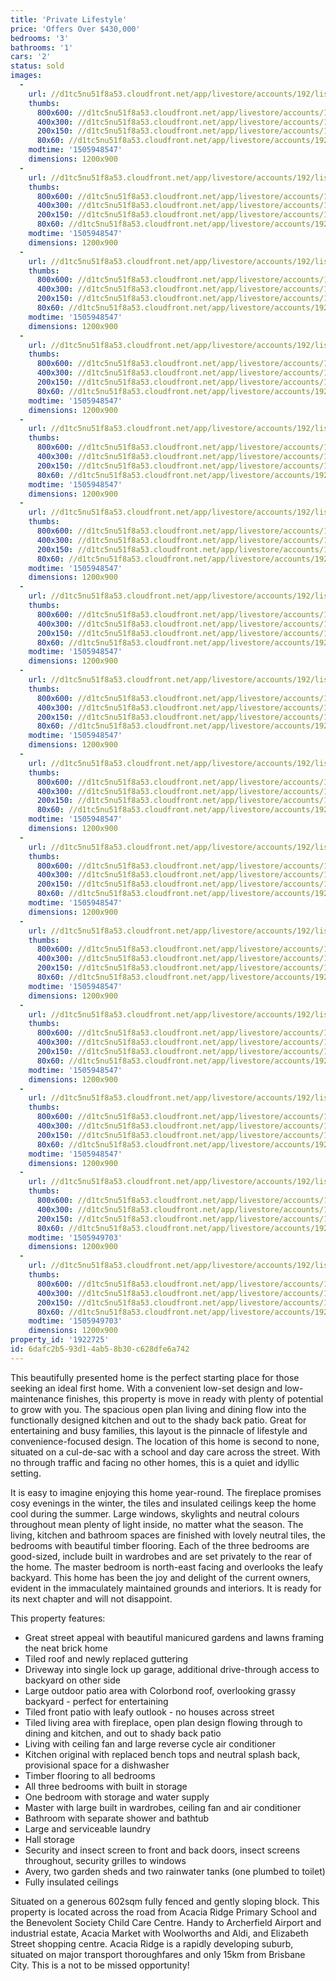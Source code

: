```yaml
---
title: 'Private Lifestyle'
price: 'Offers Over $430,000'
bedrooms: '3'
bathrooms: '1'
cars: '2'
status: sold
images:
  -
    url: //d1tc5nu51f8a53.cloudfront.net/app/livestore/accounts/192/listings/1264170/images/Nyngam-68-Front2-Day_2038225413_20170921090121.jpg
    thumbs:
      800x600: //d1tc5nu51f8a53.cloudfront.net/app/livestore/accounts/192/listings/1264170/images/Nyngam-68-Front2-Day_2038225413_20170921090121_800x600.jpg
      400x300: //d1tc5nu51f8a53.cloudfront.net/app/livestore/accounts/192/listings/1264170/images/Nyngam-68-Front2-Day_2038225413_20170921090121_400x300.jpg
      200x150: //d1tc5nu51f8a53.cloudfront.net/app/livestore/accounts/192/listings/1264170/images/Nyngam-68-Front2-Day_2038225413_20170921090121_200x150.jpg
      80x60: //d1tc5nu51f8a53.cloudfront.net/app/livestore/accounts/192/listings/1264170/images/Nyngam-68-Front2-Day_2038225413_20170921090121_80x60.jpg
    modtime: '1505948547'
    dimensions: 1200x900
  -
    url: //d1tc5nu51f8a53.cloudfront.net/app/livestore/accounts/192/listings/1264170/images/Nyngam-68-Front-Dayn_2475828425_20170921090118.jpg
    thumbs:
      800x600: //d1tc5nu51f8a53.cloudfront.net/app/livestore/accounts/192/listings/1264170/images/Nyngam-68-Front-Dayn_2475828425_20170921090118_800x600.jpg
      400x300: //d1tc5nu51f8a53.cloudfront.net/app/livestore/accounts/192/listings/1264170/images/Nyngam-68-Front-Dayn_2475828425_20170921090118_400x300.jpg
      200x150: //d1tc5nu51f8a53.cloudfront.net/app/livestore/accounts/192/listings/1264170/images/Nyngam-68-Front-Dayn_2475828425_20170921090118_200x150.jpg
      80x60: //d1tc5nu51f8a53.cloudfront.net/app/livestore/accounts/192/listings/1264170/images/Nyngam-68-Front-Dayn_2475828425_20170921090118_80x60.jpg
    modtime: '1505948547'
    dimensions: 1200x900
  -
    url: //d1tc5nu51f8a53.cloudfront.net/app/livestore/accounts/192/listings/1264170/images/Nyngam-68-Front3-Day_8239438861_20170921090123.jpg
    thumbs:
      800x600: //d1tc5nu51f8a53.cloudfront.net/app/livestore/accounts/192/listings/1264170/images/Nyngam-68-Front3-Day_8239438861_20170921090123_800x600.jpg
      400x300: //d1tc5nu51f8a53.cloudfront.net/app/livestore/accounts/192/listings/1264170/images/Nyngam-68-Front3-Day_8239438861_20170921090123_400x300.jpg
      200x150: //d1tc5nu51f8a53.cloudfront.net/app/livestore/accounts/192/listings/1264170/images/Nyngam-68-Front3-Day_8239438861_20170921090123_200x150.jpg
      80x60: //d1tc5nu51f8a53.cloudfront.net/app/livestore/accounts/192/listings/1264170/images/Nyngam-68-Front3-Day_8239438861_20170921090123_80x60.jpg
    modtime: '1505948547'
    dimensions: 1200x900
  -
    url: //d1tc5nu51f8a53.cloudfront.net/app/livestore/accounts/192/listings/1264170/images/Nyngam-68-Living2-Da_9916646875_20170921090126.jpg
    thumbs:
      800x600: //d1tc5nu51f8a53.cloudfront.net/app/livestore/accounts/192/listings/1264170/images/Nyngam-68-Living2-Da_9916646875_20170921090126_800x600.jpg
      400x300: //d1tc5nu51f8a53.cloudfront.net/app/livestore/accounts/192/listings/1264170/images/Nyngam-68-Living2-Da_9916646875_20170921090126_400x300.jpg
      200x150: //d1tc5nu51f8a53.cloudfront.net/app/livestore/accounts/192/listings/1264170/images/Nyngam-68-Living2-Da_9916646875_20170921090126_200x150.jpg
      80x60: //d1tc5nu51f8a53.cloudfront.net/app/livestore/accounts/192/listings/1264170/images/Nyngam-68-Living2-Da_9916646875_20170921090126_80x60.jpg
    modtime: '1505948547'
    dimensions: 1200x900
  -
    url: //d1tc5nu51f8a53.cloudfront.net/app/livestore/accounts/192/listings/1264170/images/Nyngam-68-Living-Day_7296867353_20170921090126.jpg
    thumbs:
      800x600: //d1tc5nu51f8a53.cloudfront.net/app/livestore/accounts/192/listings/1264170/images/Nyngam-68-Living-Day_7296867353_20170921090126_800x600.jpg
      400x300: //d1tc5nu51f8a53.cloudfront.net/app/livestore/accounts/192/listings/1264170/images/Nyngam-68-Living-Day_7296867353_20170921090126_400x300.jpg
      200x150: //d1tc5nu51f8a53.cloudfront.net/app/livestore/accounts/192/listings/1264170/images/Nyngam-68-Living-Day_7296867353_20170921090126_200x150.jpg
      80x60: //d1tc5nu51f8a53.cloudfront.net/app/livestore/accounts/192/listings/1264170/images/Nyngam-68-Living-Day_7296867353_20170921090126_80x60.jpg
    modtime: '1505948547'
    dimensions: 1200x900
  -
    url: //d1tc5nu51f8a53.cloudfront.net/app/livestore/accounts/192/listings/1264170/images/Nyngam-68-Kitchen-Da_9067935888_20170921090124.jpg
    thumbs:
      800x600: //d1tc5nu51f8a53.cloudfront.net/app/livestore/accounts/192/listings/1264170/images/Nyngam-68-Kitchen-Da_9067935888_20170921090124_800x600.jpg
      400x300: //d1tc5nu51f8a53.cloudfront.net/app/livestore/accounts/192/listings/1264170/images/Nyngam-68-Kitchen-Da_9067935888_20170921090124_400x300.jpg
      200x150: //d1tc5nu51f8a53.cloudfront.net/app/livestore/accounts/192/listings/1264170/images/Nyngam-68-Kitchen-Da_9067935888_20170921090124_200x150.jpg
      80x60: //d1tc5nu51f8a53.cloudfront.net/app/livestore/accounts/192/listings/1264170/images/Nyngam-68-Kitchen-Da_9067935888_20170921090124_80x60.jpg
    modtime: '1505948547'
    dimensions: 1200x900
  -
    url: //d1tc5nu51f8a53.cloudfront.net/app/livestore/accounts/192/listings/1264170/images/Nyngam-68-Patio-Dayn_9437184830_20170921090129.jpg
    thumbs:
      800x600: //d1tc5nu51f8a53.cloudfront.net/app/livestore/accounts/192/listings/1264170/images/Nyngam-68-Patio-Dayn_9437184830_20170921090129_800x600.jpg
      400x300: //d1tc5nu51f8a53.cloudfront.net/app/livestore/accounts/192/listings/1264170/images/Nyngam-68-Patio-Dayn_9437184830_20170921090129_400x300.jpg
      200x150: //d1tc5nu51f8a53.cloudfront.net/app/livestore/accounts/192/listings/1264170/images/Nyngam-68-Patio-Dayn_9437184830_20170921090129_200x150.jpg
      80x60: //d1tc5nu51f8a53.cloudfront.net/app/livestore/accounts/192/listings/1264170/images/Nyngam-68-Patio-Dayn_9437184830_20170921090129_80x60.jpg
    modtime: '1505948547'
    dimensions: 1200x900
  -
    url: //d1tc5nu51f8a53.cloudfront.net/app/livestore/accounts/192/listings/1264170/images/Nyngam-68-Backyard2-_6858570743_20170921090053.jpg
    thumbs:
      800x600: //d1tc5nu51f8a53.cloudfront.net/app/livestore/accounts/192/listings/1264170/images/Nyngam-68-Backyard2-_6858570743_20170921090053_800x600.jpg
      400x300: //d1tc5nu51f8a53.cloudfront.net/app/livestore/accounts/192/listings/1264170/images/Nyngam-68-Backyard2-_6858570743_20170921090053_400x300.jpg
      200x150: //d1tc5nu51f8a53.cloudfront.net/app/livestore/accounts/192/listings/1264170/images/Nyngam-68-Backyard2-_6858570743_20170921090053_200x150.jpg
      80x60: //d1tc5nu51f8a53.cloudfront.net/app/livestore/accounts/192/listings/1264170/images/Nyngam-68-Backyard2-_6858570743_20170921090053_80x60.jpg
    modtime: '1505948547'
    dimensions: 1200x900
  -
    url: //d1tc5nu51f8a53.cloudfront.net/app/livestore/accounts/192/listings/1264170/images/Nyngam-68-Backyard-D_8258788814_20170921090120.jpg
    thumbs:
      800x600: //d1tc5nu51f8a53.cloudfront.net/app/livestore/accounts/192/listings/1264170/images/Nyngam-68-Backyard-D_8258788814_20170921090120_800x600.jpg
      400x300: //d1tc5nu51f8a53.cloudfront.net/app/livestore/accounts/192/listings/1264170/images/Nyngam-68-Backyard-D_8258788814_20170921090120_400x300.jpg
      200x150: //d1tc5nu51f8a53.cloudfront.net/app/livestore/accounts/192/listings/1264170/images/Nyngam-68-Backyard-D_8258788814_20170921090120_200x150.jpg
      80x60: //d1tc5nu51f8a53.cloudfront.net/app/livestore/accounts/192/listings/1264170/images/Nyngam-68-Backyard-D_8258788814_20170921090120_80x60.jpg
    modtime: '1505948547'
    dimensions: 1200x900
  -
    url: //d1tc5nu51f8a53.cloudfront.net/app/livestore/accounts/192/listings/1264170/images/Nyngam-68-Bath-Dayne_7489411711_20170921090102.jpg
    thumbs:
      800x600: //d1tc5nu51f8a53.cloudfront.net/app/livestore/accounts/192/listings/1264170/images/Nyngam-68-Bath-Dayne_7489411711_20170921090102_800x600.jpg
      400x300: //d1tc5nu51f8a53.cloudfront.net/app/livestore/accounts/192/listings/1264170/images/Nyngam-68-Bath-Dayne_7489411711_20170921090102_400x300.jpg
      200x150: //d1tc5nu51f8a53.cloudfront.net/app/livestore/accounts/192/listings/1264170/images/Nyngam-68-Bath-Dayne_7489411711_20170921090102_200x150.jpg
      80x60: //d1tc5nu51f8a53.cloudfront.net/app/livestore/accounts/192/listings/1264170/images/Nyngam-68-Bath-Dayne_7489411711_20170921090102_80x60.jpg
    modtime: '1505948547'
    dimensions: 1200x900
  -
    url: //d1tc5nu51f8a53.cloudfront.net/app/livestore/accounts/192/listings/1264170/images/Nyngam-68-Bed1-Dayne_4833617462_20170921090106.jpg
    thumbs:
      800x600: //d1tc5nu51f8a53.cloudfront.net/app/livestore/accounts/192/listings/1264170/images/Nyngam-68-Bed1-Dayne_4833617462_20170921090106_800x600.jpg
      400x300: //d1tc5nu51f8a53.cloudfront.net/app/livestore/accounts/192/listings/1264170/images/Nyngam-68-Bed1-Dayne_4833617462_20170921090106_400x300.jpg
      200x150: //d1tc5nu51f8a53.cloudfront.net/app/livestore/accounts/192/listings/1264170/images/Nyngam-68-Bed1-Dayne_4833617462_20170921090106_200x150.jpg
      80x60: //d1tc5nu51f8a53.cloudfront.net/app/livestore/accounts/192/listings/1264170/images/Nyngam-68-Bed1-Dayne_4833617462_20170921090106_80x60.jpg
    modtime: '1505948547'
    dimensions: 1200x900
  -
    url: //d1tc5nu51f8a53.cloudfront.net/app/livestore/accounts/192/listings/1264170/images/Nyngam-68-Bed2-Dayne_3209885330_20170921090108.jpg
    thumbs:
      800x600: //d1tc5nu51f8a53.cloudfront.net/app/livestore/accounts/192/listings/1264170/images/Nyngam-68-Bed2-Dayne_3209885330_20170921090108_800x600.jpg
      400x300: //d1tc5nu51f8a53.cloudfront.net/app/livestore/accounts/192/listings/1264170/images/Nyngam-68-Bed2-Dayne_3209885330_20170921090108_400x300.jpg
      200x150: //d1tc5nu51f8a53.cloudfront.net/app/livestore/accounts/192/listings/1264170/images/Nyngam-68-Bed2-Dayne_3209885330_20170921090108_200x150.jpg
      80x60: //d1tc5nu51f8a53.cloudfront.net/app/livestore/accounts/192/listings/1264170/images/Nyngam-68-Bed2-Dayne_3209885330_20170921090108_80x60.jpg
    modtime: '1505948547'
    dimensions: 1200x900
  -
    url: //d1tc5nu51f8a53.cloudfront.net/app/livestore/accounts/192/listings/1264170/images/Nyngam-68-Bed3-Dayne_2896865992_20170921090110.jpg
    thumbs:
      800x600: //d1tc5nu51f8a53.cloudfront.net/app/livestore/accounts/192/listings/1264170/images/Nyngam-68-Bed3-Dayne_2896865992_20170921090110_800x600.jpg
      400x300: //d1tc5nu51f8a53.cloudfront.net/app/livestore/accounts/192/listings/1264170/images/Nyngam-68-Bed3-Dayne_2896865992_20170921090110_400x300.jpg
      200x150: //d1tc5nu51f8a53.cloudfront.net/app/livestore/accounts/192/listings/1264170/images/Nyngam-68-Bed3-Dayne_2896865992_20170921090110_200x150.jpg
      80x60: //d1tc5nu51f8a53.cloudfront.net/app/livestore/accounts/192/listings/1264170/images/Nyngam-68-Bed3-Dayne_2896865992_20170921090110_80x60.jpg
    modtime: '1505948547'
    dimensions: 1200x900
  -
    url: //d1tc5nu51f8a53.cloudfront.net/app/livestore/accounts/192/listings/1264170/images/Acacia-Ridge-School2_92227450_20170921092152.jpg
    thumbs:
      800x600: //d1tc5nu51f8a53.cloudfront.net/app/livestore/accounts/192/listings/1264170/images/Acacia-Ridge-School2_92227450_20170921092152_800x600.jpg
      400x300: //d1tc5nu51f8a53.cloudfront.net/app/livestore/accounts/192/listings/1264170/images/Acacia-Ridge-School2_92227450_20170921092152_400x300.jpg
      200x150: //d1tc5nu51f8a53.cloudfront.net/app/livestore/accounts/192/listings/1264170/images/Acacia-Ridge-School2_92227450_20170921092152_200x150.jpg
      80x60: //d1tc5nu51f8a53.cloudfront.net/app/livestore/accounts/192/listings/1264170/images/Acacia-Ridge-School2_92227450_20170921092152_80x60.jpg
    modtime: '1505949703'
    dimensions: 1200x900
  -
    url: //d1tc5nu51f8a53.cloudfront.net/app/livestore/accounts/192/listings/1264170/images/Nyngam-68-block-Dayn_2185930835_20170921090130.jpg
    thumbs:
      800x600: //d1tc5nu51f8a53.cloudfront.net/app/livestore/accounts/192/listings/1264170/images/Nyngam-68-block-Dayn_2185930835_20170921090130_800x600.jpg
      400x300: //d1tc5nu51f8a53.cloudfront.net/app/livestore/accounts/192/listings/1264170/images/Nyngam-68-block-Dayn_2185930835_20170921090130_400x300.jpg
      200x150: //d1tc5nu51f8a53.cloudfront.net/app/livestore/accounts/192/listings/1264170/images/Nyngam-68-block-Dayn_2185930835_20170921090130_200x150.jpg
      80x60: //d1tc5nu51f8a53.cloudfront.net/app/livestore/accounts/192/listings/1264170/images/Nyngam-68-block-Dayn_2185930835_20170921090130_80x60.jpg
    modtime: '1505949703'
    dimensions: 1200x900
property_id: '1922725'
id: 6dafc2b5-93d1-4ab5-8b30-c628dfe6a742
---
```

This beautifully presented home is the perfect starting place for those seeking an ideal first home. With a convenient low-set design and low-maintenance finishes, this property is move in ready with plenty of potential to grow with you. The spacious open plan living and dining flow into the functionally designed kitchen and out to the shady back patio. Great for entertaining and busy families, this layout is the pinnacle of lifestyle and convenience-focused design. The location of this home is second to none, situated on a cul-de-sac with a school and day care across the street. With no through traffic and facing no other homes, this is a quiet and idyllic setting.
 
It is easy to imagine enjoying this home year-round. The fireplace promises cosy evenings in the winter, the tiles and insulated ceilings keep the home cool during the summer. Large windows, skylights and neutral colours throughout mean plenty of light inside, no matter what the season. The living, kitchen and bathroom spaces are finished with lovely neutral tiles, the bedrooms with beautiful timber flooring. Each of the three bedrooms are good-sized, include built in wardrobes and are set privately to the rear of the home. The master bedroom is north-east facing and overlooks the leafy backyard. This home has been the joy and delight of the current owners, evident in the immaculately maintained grounds and interiors. It is ready for its next chapter and will not disappoint.
 
This property features:
 
*  Great street appeal with beautiful manicured gardens and lawns framing the neat brick home
*  Tiled roof and newly replaced guttering
*  Driveway into single lock up garage, additional drive-through access to backyard on other side
*  Large outdoor patio area with Colorbond roof, overlooking grassy backyard - perfect for entertaining
*  Tiled front patio with leafy outlook - no houses across street 
*  Tiled living area with fireplace, open plan design flowing through to dining and kitchen, and out to shady back patio
*  Living with ceiling fan and large reverse cycle air conditioner 
*  Kitchen original with replaced bench tops and neutral splash back, provisional space for a dishwasher
*  Timber flooring to all bedrooms 
*  All three bedrooms with built in storage
*  One bedroom with storage and water supply
*  Master with large built in wardrobes, ceiling fan and air conditioner 
*  Bathroom with separate shower and bathtub 
*  Large and serviceable laundry
*  Hall storage 
*  Security and insect screen to front and back doors, insect screens throughout, security grilles to windows
*  Avery, two garden sheds and two rainwater tanks (one plumbed to toilet)
*  Fully insulated ceilings
 
Situated on a generous 602sqm fully fenced and gently sloping block. This property is located across the road from Acacia Ridge Primary School and the Benevolent Society Child Care Centre. Handy to Archerfield Airport and industrial estate, Acacia Market with Woolworths and Aldi, and Elizabeth Street shopping centre. Acacia Ridge is a rapidly developing suburb, situated on major transport thoroughfares and only 15km from Brisbane City. This is a not to be missed opportunity!